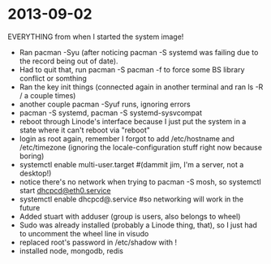 # 2013-09-02

EVERYTHING from when I started the system image!

- Ran pacman -Syu (after noticing pacman -S systemd was failing due to the record being out of date).
- Had to quit that, run pacman -S pacman -f to force some BS library conflict or somthing
- Ran the key init things (connected again in another terminal and ran ls -R / a couple times)
- another couple pacman -Syuf runs, ignoring errors
- pacman -S systemd, pacman -S systemd-sysvcompat
- reboot through Linode's interface because I just put the system in a state where it can't reboot via "reboot"
- login as root again, remember I forgot to add /etc/hostname and /etc/timezone (ignoring the locale-configuration stuff right now because boring)
- systemctl enable multi-user.target #(dammit jim, I'm a server, not a desktop!)
- notice there's no network when trying to pacman -S mosh, so systemctl start dhcpcd@eth0.service
- systemctl enable dhcpcd@.service #so networking will work in the future
- Added stuart with adduser (group is users, also belongs to wheel)
- Sudo was already installed (probably a Linode thing, that), so I just had to uncomment the wheel line in visudo
- replaced root's password in /etc/shadow with !
- installed node, mongodb, redis
